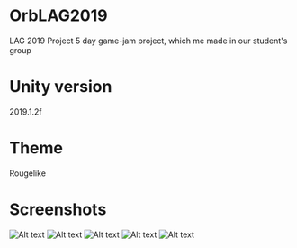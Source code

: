 # OrbLAG2019
LAG 2019 Project
5 day game-jam project, which me made in our student's group 

# Unity version
2019.1.2f

# Theme
Rougelike

# Screenshots
![Alt text](Media/1.png?raw=true)
![Alt text](Media/2.png?raw=true)
![Alt text](Media/3.png?raw=true)
![Alt text](Media/4.png?raw=true)
![Alt text](Media/5.png?raw=true)
